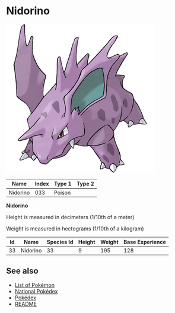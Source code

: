 # Nidorino


![Nidorino](images/033.png)

| **Name** | **Index** | **Type 1** | **Type 2** |
|----|----|----|----|
| Nidorino | 033 | Poison  |  |

**Nidorino** 


Height is measured in decimeters (1/10th of a meter)

Weight is measured in hectograms (1/10th of a kilogram)

| **Id** | **Name** | **Species Id** | **Height** | **Weight** | **Base Experience** |
|--------|----------|----------------|------------|------------|---------------------|
| 33 | Nidorino | 33 | 9 | 195 | 128 |


## See also

- [List of Pokémon](../pokemon.md)
- [National Pokédex](../national_pokedex.md)
- [Pokédex](../pokedex.md)
- [README](../README.md)
